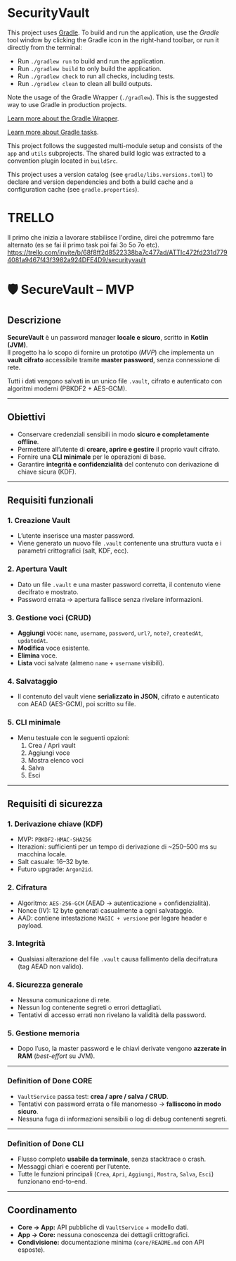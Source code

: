 # SecurityVault

This project uses [Gradle](https://gradle.org/).
To build and run the application, use the *Gradle* tool window by clicking the Gradle icon in the right-hand toolbar,
or run it directly from the terminal:

* Run `./gradlew run` to build and run the application.
* Run `./gradlew build` to only build the application.
* Run `./gradlew check` to run all checks, including tests.
* Run `./gradlew clean` to clean all build outputs.

Note the usage of the Gradle Wrapper (`./gradlew`).
This is the suggested way to use Gradle in production projects.

[Learn more about the Gradle Wrapper](https://docs.gradle.org/current/userguide/gradle_wrapper.html).

[Learn more about Gradle tasks](https://docs.gradle.org/current/userguide/command_line_interface.html#common_tasks).

This project follows the suggested multi-module setup and consists of the `app` and `utils` subprojects.
The shared build logic was extracted to a convention plugin located in `buildSrc`.

This project uses a version catalog (see `gradle/libs.versions.toml`) to declare and version dependencies
and both a build cache and a configuration cache (see `gradle.properties`).

# TRELLO
Il primo che inizia a lavorare stabilisce l'ordine, direi che potremmo fare alternato (es se fai il primo task poi fai 3o 5o 7o etc).
https://trello.com/invite/b/68f8ff2d8522338ba7c477ad/ATTIc472fd231d7794081a9467f43f3982a924DFE4D9/securityvault 

# 🛡️ SecureVault – MVP

## Descrizione
**SecureVault** è un password manager **locale e sicuro**, scritto in **Kotlin (JVM)**.  
Il progetto ha lo scopo di fornire un prototipo (*MVP*) che implementa un **vault cifrato** accessibile tramite **master password**, senza connessione di rete.

Tutti i dati vengono salvati in un unico file `.vault`, cifrato e autenticato con algoritmi moderni (PBKDF2 + AES-GCM).

---

## Obiettivi
- Conservare credenziali sensibili in modo **sicuro e completamente offline**.  
- Permettere all’utente di **creare, aprire e gestire** il proprio vault cifrato.  
- Fornire una **CLI minimale** per le operazioni di base.  
- Garantire **integrità e confidenzialità** del contenuto con derivazione di chiave sicura (KDF).

---

## Requisiti funzionali

### 1. Creazione Vault
- L’utente inserisce una master password.
- Viene generato un nuovo file `.vault` contenente una struttura vuota e i parametri crittografici (salt, KDF, ecc).

### 2. Apertura Vault
- Dato un file `.vault` e una master password corretta, il contenuto viene decifrato e mostrato.
- Password errata → apertura fallisce senza rivelare informazioni.

### 3. Gestione voci (CRUD)
- **Aggiungi** voce: `name`, `username`, `password`, `url?`, `note?`, `createdAt`, `updatedAt`.
- **Modifica** voce esistente.
- **Elimina** voce.
- **Lista** voci salvate (almeno `name` + `username` visibili).

### 4. Salvataggio
- Il contenuto del vault viene **serializzato in JSON**, cifrato e autenticato con AEAD (AES-GCM), poi scritto su file.

### 5. CLI minimale
- Menu testuale con le seguenti opzioni:
  1. Crea / Apri vault  
  2. Aggiungi voce  
  3. Mostra elenco voci  
  4. Salva  
  5. Esci

---

## Requisiti di sicurezza

### 1. Derivazione chiave (KDF)
- MVP: `PBKDF2-HMAC-SHA256`
- Iterazioni: sufficienti per un tempo di derivazione di ~250–500 ms su macchina locale.
- Salt casuale: 16–32 byte.
- Futuro upgrade: `Argon2id`.

### 2. Cifratura
- Algoritmo: `AES-256-GCM` (AEAD → autenticazione + confidenzialità).
- Nonce (IV): 12 byte generati casualmente a ogni salvataggio.
- AAD: contiene intestazione `MAGIC + versione` per legare header e payload.

### 3. Integrità
- Qualsiasi alterazione del file `.vault` causa fallimento della decifratura (tag AEAD non valido).

### 4. Sicurezza generale
- Nessuna comunicazione di rete.
- Nessun log contenente segreti o errori dettagliati.
- Tentativi di accesso errati non rivelano la validità della password.

### 5. Gestione memoria
- Dopo l’uso, la master password e le chiavi derivate vengono **azzerate in RAM** (*best-effort* su JVM).

---
###  Definition of Done CORE

- `VaultService` passa test: **crea / apre / salva / CRUD**.  
- Tentativi con password errata o file manomesso → **falliscono in modo sicuro**.  
- Nessuna fuga di informazioni sensibili o log di debug contenenti segreti.

---

### Definition of Done CLI

- Flusso completo **usabile da terminale**, senza stacktrace o crash.  
- Messaggi chiari e coerenti per l’utente.  
- Tutte le funzioni principali (`Crea`, `Apri`, `Aggiungi`, `Mostra`, `Salva`, `Esci`) funzionano end-to-end.

---

## Coordinamento

- **Core → App:** API pubbliche di `VaultService` + modello dati.
- **App → Core:** nessuna conoscenza dei dettagli crittografici.
- **Condivisione:** documentazione minima (`core/README.md` con API esposte).

